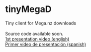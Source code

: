 # tinyMegaD
Tiny client for Mega.nz downloads
<br/>
<br/>
Source code available soon.
<br/>
<a href="https://youtu.be/MS-6KTfx5Q4">1st presentation video (english)</a>
<br/>
<a href="https://youtu.be/qWQBW4K1T9s">Primer vídeo de presentación (spanish)</a>
